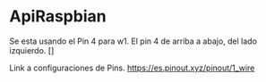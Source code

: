 # ApiRaspbian

Se esta usando el Pin 4 para w1. El pin 4 de arriba a abajo, del lado izquierdo.
[]

Link a configuraciones de Pins.
https://es.pinout.xyz/pinout/1_wire

